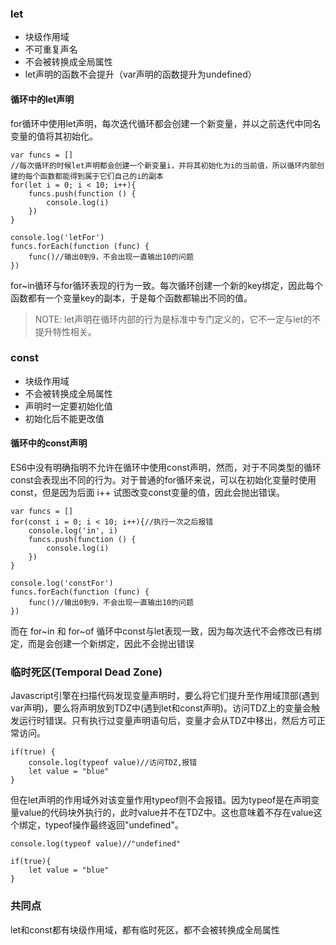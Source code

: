### let
  - 块级作用域
  - 不可重复声名
  - 不会被转换成全局属性
  - let声明的函数不会提升（var声明的函数提升为undefined）
  
#### 循环中的let声明
for循环中使用let声明，每次迭代循环都会创建一个新变量，并以之前迭代中同名变量的值将其初始化。

````
var funcs = []
//每次循环的时候let声明都会创建一个新变量i，并将其初始化为i的当前值，所以循环内部创建的每个函数都能得到属于它们自己的i的副本
for(let i = 0; i < 10; i++){
    funcs.push(function () {
        console.log(i)
    })
}

console.log('letFor')
funcs.forEach(function (func) {
    func()//输出0到9，不会出现一直输出10的问题
})
````
for~in循环与for循环表现的行为一致。每次循环创建一个新的key绑定，因此每个函数都有一个变量key的副本，于是每个函数都输出不同的值。

> NOTE: let声明在循环内部的行为是标准中专门定义的，它不一定与let的不提升特性相关。

### const
  - 块级作用域
  - 不会被转换成全局属性 
  - 声明时一定要初始化值
  - 初始化后不能更改值

#### 循环中的const声明
ES6中没有明确指明不允许在循环中使用const声明，然而，对于不同类型的循环const会表现出不同的行为。对于普通的for循环来说，可以在初始化变量时使用const，但是因为后面 i++ 试图改变const变量的值，因此会抛出错误。

````
var funcs = []
for(const i = 0; i < 10; i++){//执行一次之后报错
    console.log('in', i)
    funcs.push(function () {
        console.log(i)
    })
}

console.log('constFor')
funcs.forEach(function (func) {
    func()//输出0到9，不会出现一直输出10的问题
})
````

而在 for~in 和 for~of 循环中const与let表现一致，因为每次迭代不会修改已有绑定，而是会创建一个新绑定，因此不会抛出错误

### 临时死区(Temporal Dead Zone)
Javascript引擎在扫描代码发现变量声明时，要么将它们提升至作用域顶部(遇到var声明)，要么将声明放到TDZ中(遇到let和const声明)。访问TDZ上的变量会触发运行时错误。只有执行过变量声明语句后，变量才会从TDZ中移出，然后方可正常访问。

````
if(true) {
    console.log(typeof value)//访问TDZ,报错
    let value = "blue"
}
````

但在let声明的作用域外对该变量作用typeof则不会报错。因为typeof是在声明变量value的代码块外执行的，此时value并不在TDZ中。这也意味着不存在value这个绑定，typeof操作最终返回"undefined"。

````
console.log(typeof value)//"undefined"

if(true){
	let value = "blue"
}
````
 
### 共同点
let和const都有块级作用域，都有临时死区，都不会被转换成全局属性